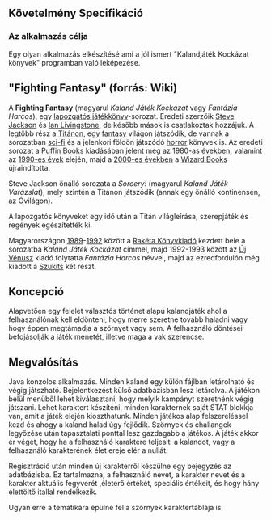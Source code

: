 ## Követelmény Specifikáció

### Az alkalmazás célja

Egy olyan alkalmazás elkészítésé ami a jól ismert "Kalandjáték Kockázat könyvek" programban való leképezése.

## "Fighting Fantasy" (forrás: Wiki)

A **Fighting Fantasy** (magyarul *Kaland Játék Kockázat* vagy *Fantázia Harcos*), egy [lapozgatós játékkönyv](https://hu.wikipedia.org/wiki/Lapozgatós_játékkönyv)-sorozat. Eredeti szerzőik [Steve Jackson](https://hu.wikipedia.org/wiki/Steve_Jackson_(játéktervező,_1951)) és [Ian Livingstone](https://hu.wikipedia.org/wiki/Ian_Livingstone), de később mások is csatlakoztak hozzájuk. A legtöbb rész a [Titánon](https://hu.wikipedia.org/w/index.php?title=Titán_(fantasy_világ)&action=edit&redlink=1), egy [fantasy](https://hu.wikipedia.org/wiki/Fantasy) világon játszódik, de vannak a sorozatban [sci-fi](https://hu.wikipedia.org/wiki/Sci-fi) és a jelenkori földön játszódó [horror](https://hu.wikipedia.org/wiki/Horror) könyvek is. Az eredeti sorozat a [Puffin Books](https://hu.wikipedia.org/w/index.php?title=Puffin_Books&action=edit&redlink=1) kiadásában jelent meg az [1980-as években](https://hu.wikipedia.org/wiki/1980-as_évek), valamint az [1990-es évek](https://hu.wikipedia.org/wiki/1990-es_évek) elején, majd a [2000-es években](https://hu.wikipedia.org/wiki/2000-es_évek) a [Wizard Books](https://hu.wikipedia.org/w/index.php?title=Wizard_Books&action=edit&redlink=1) újraindította. 

Steve Jackson önálló sorozata a *Sorcery!* (magyarul *Kaland Játék Varázslat*), mely szintén a Titánon játszódik (annak egy önálló kontinensén, az Óvilágon).

A lapozgatós könyveket egy idő után a Titán világleírása, szerepjáték és regények egészítették ki.

Magyarországon [1989](https://hu.wikipedia.org/wiki/1989)-[1992](https://hu.wikipedia.org/wiki/1992) között a [Rakéta Könyvkiadó](https://hu.wikipedia.org/w/index.php?title=Rakéta_Könyvkiadó&action=edit&redlink=1) kezdett bele a sorozatba *Kaland Játék Kockázat* címmel, majd 1992-1993 között az [Új Vénusz](https://hu.wikipedia.org/w/index.php?title=Új_Vénusz&action=edit&redlink=1) kiadó folytatta *Fantázia Harcos* névvel, majd az ezredfordulón még kiadott a [Szukits](https://hu.wikipedia.org/wiki/Szukits_Könyvkiadó) két részt.

## Koncepció

Alapvetően egy felelet választós történet alapú kalandjáték ahol a felhasználónak kell eldönteni, hogy merre szeretne tovább haladni vagy hogy éppen megtámadja a szörnyet vagy sem. A felhasználó döntései befojásolják a játék menetét, illetve maga a vak szerencse. 

## Megvalósítás

Java konzolos alkalmazás. Minden kaland egy külön fájlban letárolható és végig játszható. Bejelentkezést külső adatbázisban lesz letárolva. A játékon belül menüből lehet kiválasztani, hogy melyik kampányt szeretnénk végig játszani. Lehet karaktert készíteni, minden karakternek saját STAT blokkja van, amit a játék elején kioszthatunk. Minden játékos alap felszereléssel kezd és ahogy a kaland halad úgy fejlődik. Szörnyek és challangek legyőzése után tapasztalati ponttal lesz gazdagabb a játékos. A játék akkor ér véget, hogy ha a felhasználó karaktere teljesiti a kalandot, vagy a felhasználó karakterének élet ereje elér a nullát.

Regisztráció után minden új karakterről készülne egy bejegyzés az adatbázisba. Ez tartalmazna, a felhasználó nevet, a karakter nevet és a karakter aktuális fegyverét ,életerő értékét, speciális értékeit, és hogy hány élettöltő itallal rendelkezik. 

Ugyan erre a tematikára épülne fel a szörnyek karaktertáblája is. 